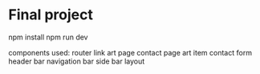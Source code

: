 # Final project
npm install
npm run dev

components used:
router
link
art page
contact page
art item
contact form
header bar
navigation bar
side bar
layout